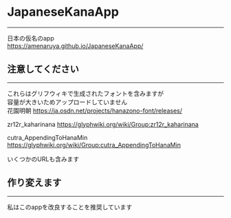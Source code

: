 # JapaneseKanaApp
***
日本の仮名のapp  
https://amenaruya.github.io/JapaneseKanaApp/

## 注意してください
***
これらはグリフウィキで生成されたフォントを含みますが  
容量が大きいためアップロードしていません  
花園明朝
https://ja.osdn.net/projects/hanazono-font/releases/

zr12r_kaharinana
https://glyphwiki.org/wiki/Group:zr12r_kaharinana

cutra_AppendingToHanaMin
https://glyphwiki.org/wiki/Group:cutra_AppendingToHanaMin

いくつかのURLも含みます  

## 作り変えます
***
私はこのappを改良することを推奨しています
